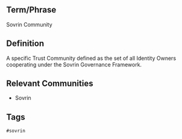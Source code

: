 ## Term/Phrase
Sovrin Community

## Definition
A specific Trust Community defined as the set of all Identity Owners cooperating under the Sovrin Governance Framework.

## Relevant Communities
* Sovrin

## Tags
```
#sovrin
```
